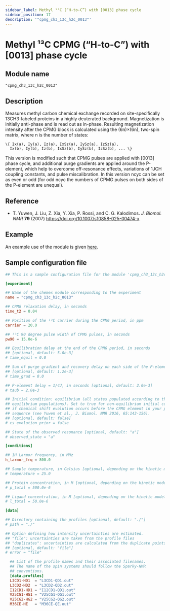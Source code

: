 ```yaml
---
sidebar_label: Methyl ¹³C (“H-to-C”) with [0013] phase cycle
sidebar_position: 17
description: '"cpmg_ch3_13c_h2c_0013"'
---
```


# Methyl ¹³C CPMG (“H-to-C”) with [0013] phase cycle

## Module name

`"cpmg_ch3_13c_h2c_0013"`

## Description

Measures methyl carbon chemical exchange recorded on site-specifically
13CH3-labeled proteins in a highly deuterated background. Magnetization is
initially anti-phase and is read out as in-phase. Resulting magnetization
intensity after the CPMG block is calculated using the (6n)×(6n), two-spin
matrix, where n is the number of states:

    \{ Ix(a), Iy(a), Iz(a), IxSz(a), IySz(a), IzSz(a),
      Ix(b), Iy(b), Iz(b), IxSz(b), IySz(b), IzSz(b), ... \}

This version is modified such that CPMG pulses are applied with [0013] phase
cycle, and additional purge gradients are applied around the P-element, which
help to overcome off-resonance effects, variations of 1JCH coupling constants,
and pulse miscalibration. In this version ncyc can be set as even or odd (for
odd ncyc the numbers of CPMG pulses on both sides of the P-element are unequal).

## Reference

-   T. Yuwen, J. Liu, Z. Xia, Y. Xia, P. Rossi, and C. G. Kalodimos. _J. Biomol.
    NMR_ **79** (2007) https://doi.org/10.1007/s10858-025-00474-x

## Example

An example use of the module is given
[here](https://github.com/gbouvignies/chemex/tree/master/examples/Experiments/CPMG_CH3_13C_H2C_0013/).

## Sample configuration file

```toml title="experiment.toml"
## This is a sample configuration file for the module 'cpmg_ch3_13c_h2c_0013'

[experiment]

## Name of the chemex module corresponding to the experiment
name = "cpmg_ch3_13c_h2c_0013"

## CPMG relaxation delay, in seconds
time_t2 = 0.04

## Position of the ¹³C carrier during the CPMG period, in ppm
carrier = 20.0

## ¹³C 90 degree pulse width of CPMG pulses, in seconds
pw90 = 15.0e-6

## Equilibration delay at the end of the CPMG period, in seconds
## [optional, default: 5.0e-3]
# time_equil = 0.0

## Sum of purge gradient and recovery delay on each side of the P-element, in seconds
## [optional, default: 1.2e-3]
# time_grad = 0.0

## P-element delay = 1/4J, in seconds [optional, default: 2.0e-3]
# taub = 2.0e-3

## Initial condition: equilibrium (all states populated according to their
## equilibrium populations). Set to true for non-equilibrium initial condition
## if chemical shift evolution occurs before the CPMG element in your pulse
## sequence (see Yuwen et al., J. Biomol. NMR 2016, 65:143-156).
## [optional, default: false]
# cs_evolution_prior = false

## State of the observed resonance [optional, default: "a"]
# observed_state = "a"

[conditions]

## 1H Larmor frequency, in MHz
h_larmor_frq = 800.0

## Sample temperature, in Celsius [optional, depending on the kinetic model]
# temperature = 25.0

## Protein concentration, in M [optional, depending on the kinetic model]
# p_total = 500.0e-6

## Ligand concentration, in M [optional, depending on the kinetic model]
# l_total = 50.0e-6

[data]

## Directory containing the profiles [optional, default: "./"]
# path = "./"

## Option defining how intensity uncertainties are estimated.
## "file": uncertainties are taken from the profile files
## "duplicates": uncertainties are calculated from the duplicate points
## [optional, default: "file"]
# error = "file"

  ## List of the profile names and their associated filenames.
  ## The name of the spin systems should follow the Sparky-NMR
  ## conventions.
  [data.profiles]
  L3CD1-HD1  = "L3CD1-QD1.out"
  L3CD2-HD2  = "L3CD2-QD2.out"
  I12CD1-HD1 = "I12CD1-QD1.out"
  V25CG1-HG1 = "V25CG1-QG1.out"
  V25CG2-HG2 = "V25CG2-QG2.out"
  M36CE-HE   = "M36CE-QE.out"
```
